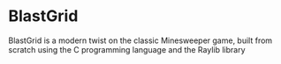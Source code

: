 # BlastGrid
BlastGrid is a modern twist on the classic Minesweeper game, built from scratch using the C programming language and the Raylib library
